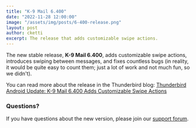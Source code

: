 ```yaml
---
title: "K-9 Mail 6.400"
date: "2022-11-28 12:00:00"
image: "/assets/img/posts/6-400-release.png"
layout: post
author: cketti
excerpt: The release that adds customizable swipe actions.
---
```


The new stable release, **K-9 Mail 6.400**, adds customizable swipe actions, introduces swiping between messages, and fixes countless bugs (in reality, it would be quite easy to count them; just a lot of work and not much fun, so we didn't).

You can read more about the release in the Thunderbird blog: [Thunderbird Android Update: K-9 Mail 6.400 Adds Customizable Swipe Actions](https://blog.thunderbird.net/2022/11/thunderbird-android-update-k-9-mail-6-400-adds-customizable-swipe-actions/)

### Questions?

If you have questions about the new version, please join our [support forum](https://forum.k9mail.app/).

